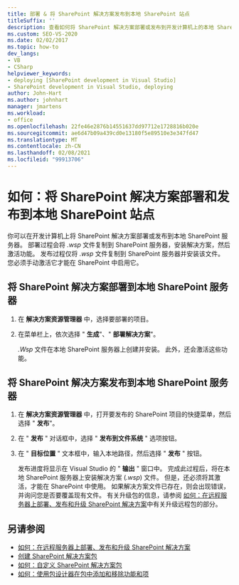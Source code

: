 ```yaml
---
title: 部署 & 将 SharePoint 解决方案发布到本地 SharePoint 站点
titleSuffix: ''
description: 查看如何将 SharePoint 解决方案部署或发布到开发计算机上的本地 SharePoint 服务器。
ms.custom: SEO-VS-2020
ms.date: 02/02/2017
ms.topic: how-to
dev_langs:
- VB
- CSharp
helpviewer_keywords:
- deploying [SharePoint development in Visual Studio]
- SharePoint development in Visual Studio, deploying
author: John-Hart
ms.author: johnhart
manager: jmartens
ms.workload:
- office
ms.openlocfilehash: 22fe46e2876b14551637dd97712e1728816b020e
ms.sourcegitcommit: ae6d47b09a439cd0e13180f5e89510e3e347fd47
ms.translationtype: MT
ms.contentlocale: zh-CN
ms.lasthandoff: 02/08/2021
ms.locfileid: "99913706"
---
```

# <a name="how-to-deploy-and-publish-a-sharepoint-solution-to-a-local-sharepoint-site"></a>如何：将 SharePoint 解决方案部署和发布到本地 SharePoint 站点
  你可以在开发计算机上将 SharePoint 解决方案部署或发布到本地 SharePoint 服务器。 部署过程会将 *.wsp* 文件复制到 SharePoint 服务器，安装解决方案，然后激活功能。 发布过程仅将 *.wsp* 文件复制到 SharePoint 服务器并安装该文件。 您必须手动激活它才能在 SharePoint 中启用它。

## <a name="to-deploy-a-sharepoint-solution-to-the-local-sharepoint-server"></a>将 SharePoint 解决方案部署到本地 SharePoint 服务器

1. 在 **解决方案资源管理器** 中，选择要部署的项目。

2. 在菜单栏上，依次选择 " **生成**"、" **部署解决方案**"。

     *.Wsp* 文件在本地 SharePoint 服务器上创建并安装。 此外，还会激活这些功能。

## <a name="to-publish-a-sharepoint-solution-to-a-local-sharepoint-server"></a>将 SharePoint 解决方案发布到本地 SharePoint 服务器

1. 在 **解决方案资源管理器** 中，打开要发布的 SharePoint 项目的快捷菜单，然后选择 " **发布**"。

2. 在 " **发布** " 对话框中，选择 " **发布到文件系统** " 选项按钮。

3. 在 " **目标位置** " 文本框中，输入本地路径，然后选择 " **发布** " 按钮。

     发布进度将显示在 Visual Studio 的 " **输出** " 窗口中。 完成此过程后，将在本地 SharePoint 服务器上安装解决方案 (*.wsp*) 文件。 但是，还必须将其激活，才能在 SharePoint 中使用。 如果解决方案文件已存在，则会出现错误，并询问您是否要覆盖现有文件。 有关升级包的信息，请参阅 [如何：在远程服务器上部署、发布和升级 SharePoint 解决方案](../sharepoint/how-to-deploy-publish-and-upgrade-sharepoint-solutions-on-a-remote-server.md)中有关升级远程包的部分。

## <a name="see-also"></a>另请参阅
- [如何：在远程服务器上部署、发布和升级 SharePoint 解决方案](../sharepoint/how-to-deploy-publish-and-upgrade-sharepoint-solutions-on-a-remote-server.md)
- [创建 SharePoint 解决方案包](../sharepoint/creating-sharepoint-solution-packages.md)
- [如何：自定义 SharePoint 解决方案包](../sharepoint/how-to-customize-a-sharepoint-solution-package.md)
- [如何：使用包设计器在包中添加和移除功能和项](../sharepoint/how-to-add-and-remove-features-and-items-to-a-package-by-using-the-package-designer.md)
